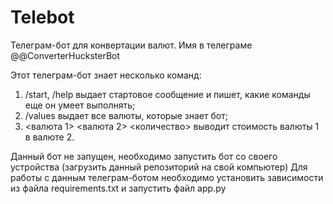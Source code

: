 # Telebot
Телеграм-бот для конвертации валют.
Имя в телеграме @@ConverterHucksterBot

Этот телеграм-бот знает несколько команд:
1. /start, /help выдает стартовое сообщение и пишет, какие команды еще он умеет выполнять;
2. /values выдает все валюты, которые знает бот;
3. <валюта 1> <валюта 2> <количество> выводит стоимость валюты 1 в валюте 2.

Данный бот не запущен, необходимо запустить бот со своего устройства (загрузить данный репозиторий на свой компьютер)
Для работы с данным телеграм-ботом необходимо установить зависимости из файла requirements.txt и запустить файл app.py

